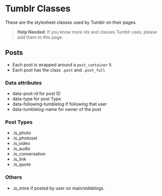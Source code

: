 # Tumblr Classes

These are the stylesheet classes used by Tumblr on their pages.

> **Help Needed**: If you know more ids and classes Tumblr uses, please add them to this page.

## Posts

* Each post is wrapped around a `post_container` li.
* Each post has the class `.post` and `.post_full`

### Data attributes

* data-post-id for post ID
* data-type for post Type
* data-following-tumblelog if following that user
* data-tumblelog-name for owner of the post

### Post Types

* .is_photo
* .is_photoset
* .is_video
* .is_audio
* .is_conversation
* .is_link
* .is_quote

### Others
* .is_mine if posted by user on main/sideblogs.
